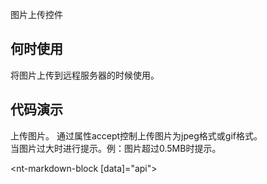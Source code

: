 
图片上传控件

## 何时使用

将图片上传到远程服务器的时候使用。

## 代码演示

<div class="grid-x grid-margin-x">
  <div class="medium-6 large-6 cell">
    <nt-example>
      <nt-example-showcase>
        <example-picture-basic></example-picture-basic>
      </nt-example-showcase>
      <nt-example-legend title="基本">上传图片。</nt-example-legend>
      <nt-example-code [code]="basicCode"></nt-example-code>
    </nt-example>
    <nt-example>
      <nt-example-showcase>
        <example-picture-accept></example-picture-accept>
      </nt-example-showcase>
      <nt-example-legend title="控制上传图片格式">通过属性accept控制上传图片为jpeg格式或gif格式。</nt-example-legend>
      <nt-example-code [code]="acceptCode"></nt-example-code>
    </nt-example>
  </div>
  <div class="medium-6 large-6 cell">
    <nt-example>
      <nt-example-showcase>
        <example-picture-event></example-picture-event>
      </nt-example-showcase>
      <nt-example-legend title="错误处理">当图片过大时进行提示。例：图片超过0.5MB时提示。</nt-example-legend>
      <nt-example-code [code]="eventCode"></nt-example-code>
    </nt-example>
  </div>
</div>

<nt-markdown-block [data]="api"></nt-markdown-block>
